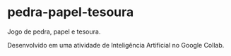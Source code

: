 # pedra-papel-tesoura
Jogo de pedra, papel e tesoura. 

Desenvolvido em uma atividade de Inteligência Artificial no Google Collab.
